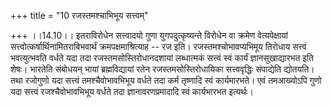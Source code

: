 +++
title = "10 रजस्तमश्चाभिभूय सत्त्वम्"

+++
।।14.10।। इतराविरोधेन सत्त्वादयो गुणा युगपदुत्कृष्यन्ते विरोधेन वा क्रमेण
वेत्यपेक्षायां सत्त्वोत्कर्षार्थिनामितराबिभवार्थं क्रमपक्षमाश्रित्याह --
रज इति। रजस्तमश्चोभावप्यभिमूय तिरोधाय सत्त्वं भवत्युत्भवति वर्धते यदा
तदा रजस्तमसोस्तिरोधानदशायां लब्धात्मकं सत्त्वं स्वं कार्यं
ज्ञानसुखाद्यारभत इति शेषः। भारतेति संबोधयन् भायां ब्रह्मविद्यायां रतेन
रजस्तमसोस्तिरोधायिका सत्त्ववृद्धिः संपाद्येति द्योतयति। तथा रजोगुणो यदा
सत्त्वं तमश्चैवोभावभिभूय वर्धते तदा कर्म तृष्णादि स्वं कार्यमारभते। एवं
तमआख्योऽपि गुणो यदा सत्त्वं रजश्चैवोभावभिभूय वर्धते तदा
ज्ञानावरणप्रमादादि स्वं कार्यभारभत इत्यर्थः।
